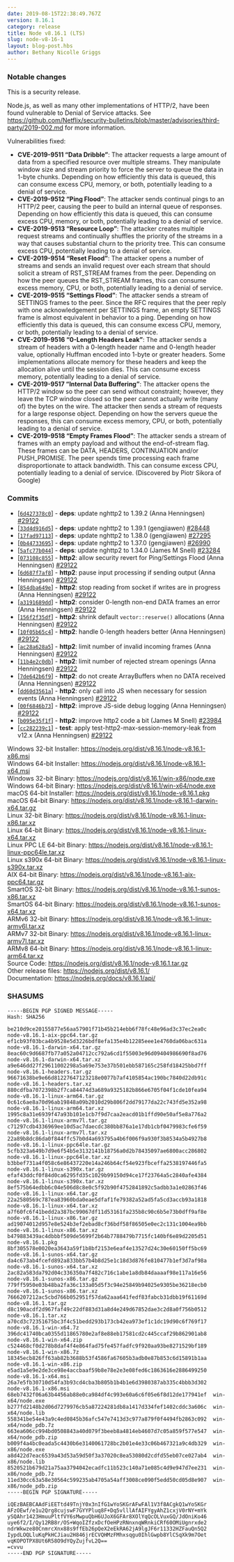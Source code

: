 ```yaml
---
date: 2019-08-15T22:38:49.767Z
version: 8.16.1
category: release
title: Node v8.16.1 (LTS)
slug: node-v8-16-1
layout: blog-post.hbs
author: Bethany Nicolle Griggs
---
```


### Notable changes

This is a security release.

Node.js, as well as many other implementations of HTTP/2, have been found
vulnerable to Denial of Service attacks.
See https://github.com/Netflix/security-bulletins/blob/master/advisories/third-party/2019-002.md
for more information.

Vulnerabilities fixed:

* **CVE-2019-9511 “Data Dribble”**: The attacker requests a large amount of data from a specified resource over multiple streams. They manipulate window size and stream priority to force the server to queue the data in 1-byte chunks. Depending on how efficiently this data is queued, this can consume excess CPU, memory, or both, potentially leading to a denial of service.
* **CVE-2019-9512 “Ping Flood”**: The attacker sends continual pings to an HTTP/2 peer, causing the peer to build an internal queue of responses. Depending on how efficiently this data is queued, this can consume excess CPU, memory, or both, potentially leading to a denial of service.
* **CVE-2019-9513 “Resource Loop”**: The attacker creates multiple request streams and continually shuffles the priority of the streams in a way that causes substantial churn to the priority tree. This can consume excess CPU, potentially leading to a denial of service.
* **CVE-2019-9514 “Reset Flood”**: The attacker opens a number of streams and sends an invalid request over each stream that should solicit a stream of RST_STREAM frames from the peer. Depending on how the peer queues the RST_STREAM frames, this can consume excess memory, CPU, or both, potentially leading to a denial of service.
* **CVE-2019-9515 “Settings Flood”**: The attacker sends a stream of SETTINGS frames to the peer. Since the RFC requires that the peer reply with one acknowledgement per SETTINGS frame, an empty SETTINGS frame is almost equivalent in behavior to a ping. Depending on how efficiently this data is queued, this can consume excess CPU, memory, or both, potentially leading to a denial of service.
* **CVE-2019-9516 “0-Length Headers Leak”**: The attacker sends a stream of headers with a 0-length header name and 0-length header value, optionally Huffman encoded into 1-byte or greater headers. Some implementations allocate memory for these headers and keep the allocation alive until the session dies. This can consume excess memory, potentially leading to a denial of service.
* **CVE-2019-9517 “Internal Data Buffering”**: The attacker opens the HTTP/2 window so the peer can send without constraint; however, they leave the TCP window closed so the peer cannot actually write (many of) the bytes on the wire. The attacker then sends a stream of requests for a large response object. Depending on how the servers queue the responses, this can consume excess memory, CPU, or both, potentially leading to a denial of service.
* **CVE-2019-9518 “Empty Frames Flood”**: The attacker sends a stream of frames with an empty payload and without the end-of-stream flag. These frames can be DATA, HEADERS, CONTINUATION and/or PUSH_PROMISE. The peer spends time processing each frame disproportionate to attack bandwidth. This can consume excess CPU, potentially leading to a denial of service. (Discovered by Piotr Sikora of Google)

### Commits

* [[`6d427378c0`](https://github.com/nodejs/node/commit/6d427378c0)] - **deps**: update nghttp2 to 1.39.2 (Anna Henningsen) [#29122](https://github.com/nodejs/node/pull/29122)
* [[`33d4d916d5`](https://github.com/nodejs/node/commit/33d4d916d5)] - **deps**: update nghttp2 to 1.39.1 (gengjiawen) [#28448](https://github.com/nodejs/node/pull/28448)
* [[`17fad97113`](https://github.com/nodejs/node/commit/17fad97113)] - **deps**: update nghttp2 to 1.38.0 (gengjiawen) [#27295](https://github.com/nodejs/node/pull/27295)
* [[`0b44733695`](https://github.com/nodejs/node/commit/0b44733695)] - **deps**: update nghttp2 to 1.37.0 (gengjiawen) [#26990](https://github.com/nodejs/node/pull/26990)
* [[`5afc77b044`](https://github.com/nodejs/node/commit/5afc77b044)] - **deps**: update nghttp2 to 1.34.0 (James M Snell) [#23284](https://github.com/nodejs/node/pull/23284)
* [[`073108c855`](https://github.com/nodejs/node/commit/073108c855)] - **http2**: allow security revert for Ping/Settings Flood (Anna Henningsen) [#29122](https://github.com/nodejs/node/pull/29122)
* [[`6d687f7af8`](https://github.com/nodejs/node/commit/6d687f7af8)] - **http2**: pause input processing if sending output (Anna Henningsen) [#29122](https://github.com/nodejs/node/pull/29122)
* [[`854dba649e`](https://github.com/nodejs/node/commit/854dba649e)] - **http2**: stop reading from socket if writes are in progress (Anna Henningsen) [#29122](https://github.com/nodejs/node/pull/29122)
* [[`a3191689dd`](https://github.com/nodejs/node/commit/a3191689dd)] - **http2**: consider 0-length non-end DATA frames an error (Anna Henningsen) [#29122](https://github.com/nodejs/node/pull/29122)
* [[`156f2f35df`](https://github.com/nodejs/node/commit/156f2f35df)] - **http2**: shrink default `vector::reserve()` allocations (Anna Henningsen) [#29122](https://github.com/nodejs/node/pull/29122)
* [[`10f05b65c4`](https://github.com/nodejs/node/commit/10f05b65c4)] - **http2**: handle 0-length headers better (Anna Henningsen) [#29122](https://github.com/nodejs/node/pull/29122)
* [[`ac28a628a5`](https://github.com/nodejs/node/commit/ac28a628a5)] - **http2**: limit number of invalid incoming frames (Anna Henningsen) [#29122](https://github.com/nodejs/node/pull/29122)
* [[`11b4e2c0db`](https://github.com/nodejs/node/commit/11b4e2c0db)] - **http2**: limit number of rejected stream openings (Anna Henningsen) [#29122](https://github.com/nodejs/node/pull/29122)
* [[`7de642b6f9`](https://github.com/nodejs/node/commit/7de642b6f9)] - **http2**: do not create ArrayBuffers when no DATA received (Anna Henningsen) [#29122](https://github.com/nodejs/node/pull/29122)
* [[`dd60d3561a`](https://github.com/nodejs/node/commit/dd60d3561a)] - **http2**: only call into JS when necessary for session events (Anna Henningsen) [#29122](https://github.com/nodejs/node/pull/29122)
* [[`00f6846b73`](https://github.com/nodejs/node/commit/00f6846b73)] - **http2**: improve JS-side debug logging (Anna Henningsen) [#29122](https://github.com/nodejs/node/pull/29122)
* [[`b095e35f1f`](https://github.com/nodejs/node/commit/b095e35f1f)] - **http2**: improve http2 code a bit (James M Snell) [#23984](https://github.com/nodejs/node/pull/23984)
* [[`cc282239c1`](https://github.com/nodejs/node/commit/cc282239c1)] - **test**: apply test-http2-max-session-memory-leak from v12.x (Anna Henningsen) [#29122](https://github.com/nodejs/node/pull/29122)

Windows 32-bit Installer: https://nodejs.org/dist/v8.16.1/node-v8.16.1-x86.msi \
Windows 64-bit Installer: https://nodejs.org/dist/v8.16.1/node-v8.16.1-x64.msi \
Windows 32-bit Binary: https://nodejs.org/dist/v8.16.1/win-x86/node.exe \
Windows 64-bit Binary: https://nodejs.org/dist/v8.16.1/win-x64/node.exe \
macOS 64-bit Installer: https://nodejs.org/dist/v8.16.1/node-v8.16.1.pkg \
macOS 64-bit Binary: https://nodejs.org/dist/v8.16.1/node-v8.16.1-darwin-x64.tar.gz \
Linux 32-bit Binary: https://nodejs.org/dist/v8.16.1/node-v8.16.1-linux-x86.tar.xz \
Linux 64-bit Binary: https://nodejs.org/dist/v8.16.1/node-v8.16.1-linux-x64.tar.xz \
Linux PPC LE 64-bit Binary: https://nodejs.org/dist/v8.16.1/node-v8.16.1-linux-ppc64le.tar.xz \
Linux s390x 64-bit Binary: https://nodejs.org/dist/v8.16.1/node-v8.16.1-linux-s390x.tar.xz \
AIX 64-bit Binary: https://nodejs.org/dist/v8.16.1/node-v8.16.1-aix-ppc64.tar.gz \
SmartOS 32-bit Binary: https://nodejs.org/dist/v8.16.1/node-v8.16.1-sunos-x86.tar.xz \
SmartOS 64-bit Binary: https://nodejs.org/dist/v8.16.1/node-v8.16.1-sunos-x64.tar.xz \
ARMv6 32-bit Binary: https://nodejs.org/dist/v8.16.1/node-v8.16.1-linux-armv6l.tar.xz \
ARMv7 32-bit Binary: https://nodejs.org/dist/v8.16.1/node-v8.16.1-linux-armv7l.tar.xz \
ARMv8 64-bit Binary: https://nodejs.org/dist/v8.16.1/node-v8.16.1-linux-arm64.tar.xz \
Source Code: https://nodejs.org/dist/v8.16.1/node-v8.16.1.tar.gz \
Other release files: https://nodejs.org/dist/v8.16.1/ \
Documentation: https://nodejs.org/docs/v8.16.1/api/

### SHASUMS

```
-----BEGIN PGP SIGNED MESSAGE-----
Hash: SHA256

be210d9ce20155877e56aa57901f71b45b214ebb6f78fc48e96ad3c37ec2ea0c  node-v8.16.1-aix-ppc64.tar.gz
ef1cb93f03bca4b9528e5d3226bdf8efa135e4b12285eee1e4760da06bac631a  node-v8.16.1-darwin-x64.tar.gz
8eac60c9d6687fb77a052a04712cc792a6cd1f55003e96d09404986690f8ad76  node-v8.16.1-darwin-x64.tar.xz
a9e646dd27f29611002298a5a69e753e37b501ebb587165c258fd18425bbd7ff  node-v8.16.1-headers.tar.gz
96671638be9e66d81227647123218e0077b7af4105854ac190bc7840d22db91c  node-v8.16.1-headers.tar.xz
880cdfba7072398b2f7ca84474d3a689a9325182b866e6705f04f1cde10fea94  node-v8.16.1-linux-arm64.tar.gz
0c61c6ae8a70d96ab19848a09b2010d29b806f2dd79177da22c743fd5e352a98  node-v8.16.1-linux-arm64.tar.xz
1995c8a31e6939f47a93b101e1cb7f9d7caa2eacd01b1ffd90e50af5e8a776a2  node-v8.16.1-linux-armv7l.tar.gz
c71297cdb4336969ee10d5ac7daecdc380bb876a1e17db1cbf0479983cfe6f59  node-v8.16.1-linux-armv7l.tar.xz
22a89b8dc86da0f844ffc57b0d4a693795a4b6f006f9a930f3b8534a5b4927b8  node-v8.16.1-linux-ppc64le.tar.gz
5cfb323a649b7d9e6f54b5e3132141b18756a0d2b78435097ae6800acc286802  node-v8.16.1-linux-ppc64le.tar.xz
b3bbef731a4f058c6e86437220e14a246b64cf54e923fbceffa2538197446fa5  node-v8.16.1-linux-s390x.tar.gz
efaf43ddcf0f84d0ca6295fd35c1029b99150d94ce17f23764a5c2840afe4384  node-v8.16.1-linux-s390x.tar.xz
8ef575b64edbb6c04e506d8c8e0c5f92b90f4752841892c5adbb3a1e02863f46  node-v8.16.1-linux-x64.tar.gz
22a2580569c787ea83960bda0eae5dfaf1fe79382a52ad5fa5cd3accb93a1818  node-v8.16.1-linux-x64.tar.xz
a7f60fc6f41bedd2a387bc99067df11d53161fa235b8c90c6b5e73b0dff9af8e  node-v8.16.1-linux-x86.tar.gz
ad19074012d957e8e524b3ef2ebad8cf36bdf58f86505e0ec2c131c1004ea9bb  node-v8.16.1-linux-x86.tar.xz
b479883439ac4dbbbf509de5699f2b64b7788479b7715fc140bf6e89d2205d51  node-v8.16.1.pkg
8bf305578e0020ea3643a59f1b8bf2153e6eaf4e13527d24c30e60150ff5bc69  node-v8.16.1-sunos-x64.tar.gz
da4c673ab4fcefd892a833bb57b4b8d25e1c18d3d876fe810477b1ef3d7af98a  node-v8.16.1-sunos-x64.tar.xz
2ac82a583da792d04c336350a7f482c716c1abe1a8db84daaaaf98e117a16e56  node-v8.16.1-sunos-x86.tar.gz
779ff5950e03b48ba2fa36c133a05d5f3c94e25849b94025e9305be36218ecb0  node-v8.16.1-sunos-x86.tar.xz
7666207212ac5cbd766b052951f57da62aaa641fedf83fabcb31dbb19f61169d  node-v8.16.1.tar.gz
d8c190acdf2d967faf49c22df883d31a8d4e249d67852dae3c2d8a0f756b0512  node-v8.16.1.tar.xz
a70cd3c72351675bc3f4c51bedd293b173cb42ea973ef1c1dc19d90c6f769f17  node-v8.16.1-win-x64.7z
396dc41740bca0355d11865780e2af8e88eb17581cd2c445ccaf29b862901ab8  node-v8.16.1-win-x64.zip
c524468cf0d278b8daf4f4e864fad75fe457fadfc9f920aa93be8271529bf189  node-v8.16.1-win-x86.7z
18345ecb826ff63ab82b3688b53f4586fa67605b3adb0e87b853c6d15891b1aa  node-v8.16.1-win-x86.zip
e5ad1a5e9e2de3ce98e4accbaaf59b8e78e2e3e08fed6c1863616e2886499250  node-v8.16.1-x64.msi
26a7e5fb30710d54fa3b93cd4cba3b805b1b4b1e6d3980387ab335c4bbb3d302  node-v8.16.1-x86.msi
68eb7432f06a63b4456ab88e0ca984df4c993e60a6c6f05e6f8d12de177941ef  win-x64/node.exe
b277fd2148b2d06d7279976cb5a87224281db8a1417d334fef1402cddc3a606c  win-x64/node.lib
558341be54e43a9c4ed0845b36afc547e7413d3c977a879f0f4494fb2863c092  win-x64/node_pdb.7z
663ea606cc994bd0508843a40d079f3beeb8a4814eb4607d7c05a859f577e547  win-x64/node_pdb.zip
b009f4a4bc0eada5c4430b6e3140061728bc2b01e4e33c06b467321a9c4db329  win-x86/node.exe
a8d422d7eac6539a43d53a59d50f3a37020c8ea53080d2cdfd55eb07ce027ab4  win-x86/node.lib
8520521b679d21a75aa3794042ecadfc11b523c140a71e085c4d9e947d7ee231  win-x86/node_pdb.7z
11ed30cc63a58e30564c599235ab4705a54aff3008ce090f5edd50cd05d8e907  win-x86/node_pdb.zip
-----BEGIN PGP SIGNATURE-----

iQEzBAEBCAAdFiEETtd49TnjY0x3nIfG1wYoSKGrAFwFAl1V3f8ACgkQ1wYoSKGr
AFzOEwf/e1u2Qrg8cujswF7GYYPluq8F+Dq5vlllAfAIFYgyAhZ1cxjV0rNY+mYk
ySQAhr1423HmuuPltfVY6sMwpuQbH6UJoX6GFAr8XOlYqQcOLVuxGQ/JdOniKo46
uye6f2/I/Qy12RB8r/OS+WqoIZfzxDcfOeHPzRNnxnqWRnkiCRf60OMiUgnrxde2
ndrWkwze80CnmrcXnx88s9ffEb26pQeX2eEkRA62jA9lgJF6r11332HZFauQn5Q2
IypdLOQLluKqPkHCJiau2H846jrECVQHMzFMhxsqgu0IhlGwpb8YlCSqXk9m7Oet
vqKOPOTPX8Ut6R58O9dYQyZujfvL2Q==
=cvvu
-----END PGP SIGNATURE-----

```

